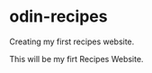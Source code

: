 # odin-recipes

Creating my first recipes website.

This will be my firt Recipes Website.

<!-- Steps to commit to GitHub -->
<!--
    git add
    git commit -m "message"
    git push origin main
 -->

 <!-- Commands related to a remote repository: -->
 <!-- git clone git@github.com:USER-NAME/REPOSITORY-NAME.git -->
<!--
    git push or
    git push origin main
 -->

 <!-- Commands related to the workflow: -->
 <!--
    git add .
    git commit -m "A message describing what you have done to make this snapshot different"
  -->

  <!-- Commands related to checking status or log history: -->
  <!--
    git status
    git log
   -->

   <!-- The basic Git syntax is program | action | destination.
 -->

 <!-- For example,

git add . is read as git | add | ., where the period represents everything in the current directory;
git commit -m "message" is read as git | commit -m | "message"; and
git status is read as git | status | (no destination).
 -->

 <!-- Adding a new commit to git hub -->
